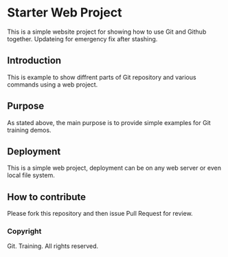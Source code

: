 # Starter Web Project

This is a simple website project for showing how to use Git and Github together.
Updateing for emergency fix after stashing.

## Introduction

This is example to show diffrent parts of Git repository and various commands using a web project.

## Purpose

As stated above, the main purpose is to provide simple examples for Git training demos.

## Deployment

This is a simple web project, deployment can be on any web server or even local file system.

## How to contribute

Please fork this repository and then issue Pull Request for review.

### Copyright
Git. Training. All rights reserved.